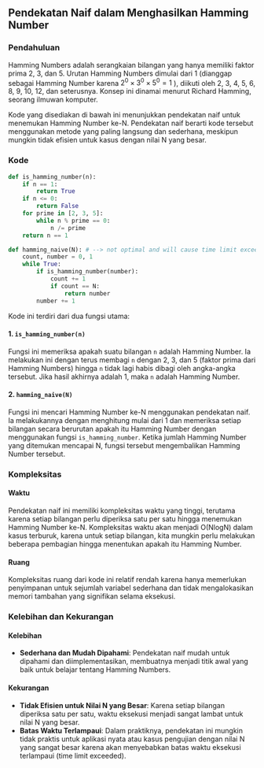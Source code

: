 ## Pendekatan Naif dalam Menghasilkan Hamming Number

### Pendahuluan

Hamming Numbers adalah serangkaian bilangan yang hanya memiliki faktor prima 2, 3, dan 5. Urutan Hamming Numbers dimulai dari 1 (dianggap sebagai Hamming Number karena $2^0 \times 3^0 \times 5^0 = 1$ ), diikuti oleh 2, 3, 4, 5, 6, 8, 9, 10, 12, dan seterusnya. Konsep ini dinamai menurut Richard Hamming, seorang ilmuwan komputer. 

Kode yang disediakan di bawah ini menunjukkan pendekatan naif untuk menemukan Hamming Number ke-N. Pendekatan naif berarti kode tersebut menggunakan metode yang paling langsung dan sederhana, meskipun mungkin tidak efisien untuk kasus dengan nilai N yang besar.

### Kode

```python
def is_hamming_number(n):
    if n == 1:
        return True
    if n <= 0:
        return False
    for prime in [2, 3, 5]:
        while n % prime == 0:
            n /= prime
    return n == 1

def hamming_naive(N): # --> not optimal and will cause time limit exceeded
    count, number = 0, 1
    while True:
        if is_hamming_number(number):
            count += 1
            if count == N:
                return number
        number += 1
```
Kode ini terdiri dari dua fungsi utama:

#### 1. `is_hamming_number(n)`

Fungsi ini memeriksa apakah suatu bilangan `n` adalah Hamming Number. Ia melakukan ini dengan terus membagi `n` dengan 2, 3, dan 5 (faktor prima dari Hamming Numbers) hingga `n` tidak lagi habis dibagi oleh angka-angka tersebut. Jika hasil akhirnya adalah 1, maka `n` adalah Hamming Number.

#### 2. `hamming_naive(N)`

Fungsi ini mencari Hamming Number ke-N menggunakan pendekatan naif. Ia melakukannya dengan menghitung mulai dari 1 dan memeriksa setiap bilangan secara berurutan apakah itu Hamming Number dengan menggunakan fungsi `is_hamming_number`. Ketika jumlah Hamming Number yang ditemukan mencapai N, fungsi tersebut mengembalikan Hamming Number tersebut.

### Kompleksitas

#### Waktu

Pendekatan naif ini memiliki kompleksitas waktu yang tinggi, terutama karena setiap bilangan perlu diperiksa satu per satu hingga menemukan Hamming Number ke-N. Kompleksitas waktu akan menjadi O(NlogN) dalam kasus terburuk, karena untuk setiap bilangan, kita mungkin perlu melakukan beberapa pembagian hingga menentukan apakah itu Hamming Number.

#### Ruang

Kompleksitas ruang dari kode ini relatif rendah karena hanya memerlukan penyimpanan untuk sejumlah variabel sederhana dan tidak mengalokasikan memori tambahan yang signifikan selama eksekusi.

### Kelebihan dan Kekurangan

#### Kelebihan

- **Sederhana dan Mudah Dipahami**: Pendekatan naif mudah untuk dipahami dan diimplementasikan, membuatnya menjadi titik awal yang baik untuk belajar tentang Hamming Numbers.

#### Kekurangan

- **Tidak Efisien untuk Nilai N yang Besar**: Karena setiap bilangan diperiksa satu per satu, waktu eksekusi menjadi sangat lambat untuk nilai N yang besar.
- **Batas Waktu Terlampaui**: Dalam praktiknya, pendekatan ini mungkin tidak praktis untuk aplikasi nyata atau kasus pengujian dengan nilai N yang sangat besar karena akan menyebabkan batas waktu eksekusi terlampaui (time limit exceeded).


